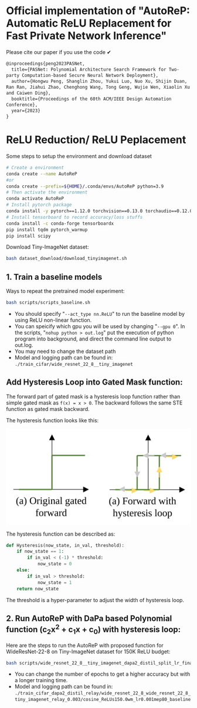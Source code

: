 # Official implementation of "AutoReP: Automatic ReLU Replacement for Fast Private Network Inference"

Please cite our paper if you use the code ✔
```
@inproceedings{peng2023PASNet,
  title={PASNet: Polynomial Architecture Search Framework for Two-party Computation-based Secure Neural Network Deployment},
  author={Hongwu Peng, Shanglin Zhou, Yukui Luo, Nuo Xu, Shijin Duan, Ran Ran, Jiahui Zhao, Chenghong Wang, Tong Geng, Wujie Wen, Xiaolin Xu and Caiwen Ding},
  booktitle={Proceedings of the 60th ACM/IEEE Design Automation Conference},
  year={2023}
}
```


# ReLU Reduction/ ReLU Peplacement


Some steps to setup the environment and download dataset
```bash
# Create a environment
conda create --name AutoReP
#or
conda create --prefix=${HOME}/.conda/envs/AutoReP python=3.9
# Then activate the environment
conda activate AutoReP
# Install pytorch package
conda install -y pytorch==1.12.0 torchvision==0.13.0 torchaudio==0.12.0 cudatoolkit=11.6 -c pytorch -c conda-forge
# Install tensorboard to record accuracy/loss stuffs
conda install -c conda-forge tensorboardx
pip install tqdm pytorch_warmup
pip install scipy
```

Download Tiny-ImageNet dataset:
```bash
bash dataset_download/download_tinyimagenet.sh
```

## 1. Train a baseline models
Ways to repeat the pretrained model experiment:
```bash
bash scripts/scripts_baseline.sh
```
- You should specify "```--act_type nn.ReLU```" to run the baseline model by using ReLU non-linear function. 
- You can speicify which gpu you will be used by changing "```--gpu 0```". In the scripts, "```nohup python > out.log```" put the execution of python program into background, and direct the command line output to out.log. <br /> 
- You may need to change the dataset path
- Model and logging path can be found in: ```./train_cifar/wide_resnet_22_8__tiny_imagenet```
## Add Hysteresis Loop into Gated Mask function:
The forward part of gated mask is a hysteresis loop function rather than simple gated mask as ```f(x) = x > 0```. The backward follows the same STE function as gated mask backward. 

The hysteresis function looks like this: 

![Alt text](figure/Hysteresis.svg)

The hysteresis function can be described as:
```python
def Hysteresis(now_state, in_val, threshold):
    if now_state == 1:
        if in_val < (-1) * threshold:
            now_state = 0
    else:
        if in_val > threshold:
            now_state = 1
    return now_state
```
The threshold is a hyper-parameter to adjust the width of hysteresis loop. 

 

## 2. Run AutoReP with DaPa based Polynomial function (c<sub>2</sub>x<sup>2</sup> + c<sub>1</sub>x + c<sub>0</sub>) with hysteresis loop:

Here are the steps to run the AutoReP with proposed function for WideResNet-22-8 on Tiny-ImageNet dataset for 150K ReLU budget: 
```bash
bash scripts/wide_resnet_22_8__tiny_imagenet_dapa2_distil_split_lr_final.sh
```
- You can change the number of epochs to get a higher accuracy but with a longer training time. 
- Model and logging path can be found in: ```./train_cifar_dapa2_distil_relay/wide_resnet_22_8_wide_resnet_22_8_tiny_imagenet_relay_0.003/cosine_ReLUs150.0wm_lr0.001mep80_baseline```



